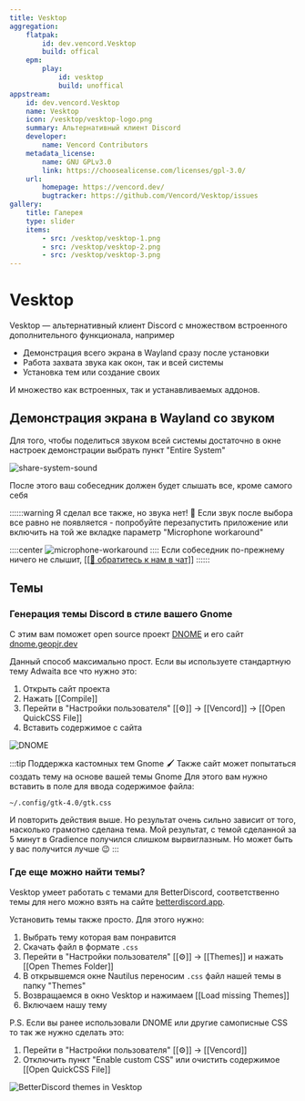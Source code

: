 ```yaml
---
title: Vesktop
aggregation:
    flatpak:
        id: dev.vencord.Vesktop
        build: offical
    epm:
        play:
            id: vesktop
            build: unoffical
appstream:
    id: dev.vencord.Vesktop
    name: Vesktop
    icon: /vesktop/vesktop-logo.png
    summary: Альтернативный клиент Discord
    developer:
        name: Vencord Contributors
    metadata_license:
        name: GNU GPLv3.0
        link: https://choosealicense.com/licenses/gpl-3.0/
    url:
        homepage: https://vencord.dev/
        bugtracker: https://github.com/Vencord/Vesktop/issues
gallery:
    title: Галерея
    type: slider
    items:
        - src: /vesktop/vesktop-1.png
        - src: /vesktop/vesktop-2.png
        - src: /vesktop/vesktop-3.png
---
```


# Vesktop

Vesktop — альтернативный клиент Discord c множеством встроенного дополнительного функционала, например

- Демонстрация всего экрана в Wayland сразу после установки
- Работа захвата звука как окон, так и всей системы
- Установка тем или создание своих

И множество как встроенных, так и устанавливаемых аддонов.

<AGWGallery />

<!--@include: @apps/_parts/install/content-flatpak.md-->
<!--@include: @apps/_parts/install/content-epm-play.md-->

## Демонстрация экрана в Wayland со звуком

Для того, чтобы поделиться звуком всей системы достаточно в окне настроек демонстрации выбрать пункт "Entire System"

![share-system-sound](/vesktop/vesktop-share-system-1.gif)

После этого ваш собеседник должен будет слышать все, кроме самого себя

::::::warning Я сделал все также, но звука нет! :smiling_face_with_tear:
Если звук после выбора все равно не появляется - попробуйте перезапустить приложение или включить на той же вкладке параметр "Microphone workaround"

::::center
![microphone-workaround](/vesktop/microphone-workaround.png)
::::
Если собеседник по-прежнему ничего не слышит, [[[:speech_balloon: обратитесь к нам в чат]]](https://t.me/alt_gnome_chat)
::::::

## Темы

### Генерация темы Discord в стиле вашего Gnome

С этим вам поможет open source проект [DNOME](https://github.com/GeopJr/DNOME) и его сайт [dnome.geopjr.dev](https://dnome.geopjr.dev/)

Данный способ максимально прост. Если вы используете стандартную тему Adwaita все что нужно это:

1. Открыть сайт проекта
2. Нажать [[Compile]]
3. Перейти в "Настройки пользователя" [[:gear:]] -> [[Vencord]] -> [[Open QuickCSS File]]
4. Вставить содержимое с сайта

![DNOME](/vesktop/theme-DNOME-1.gif 'Процесс генерации с использованием DNOME')


:::tip Поддержка кастомных тем Gnome :paintbrush:
Также сайт может попытаться создать тему на основе вашей темы Gnome
Для этого вам нужно вставить в поле для ввода содержимое файла:

`~/.config/gtk-4.0/gtk.css`

И повторить действия выше. Но результат очень сильно зависит от того, насколько грамотно сделана тема.
Мой результат, с темой сделанной за 5 минут в Gradience получился слишком вырвиглазным.
Но может быть у вас получится лучше :wink:
:::

### Где еще можно найти темы?

Vesktop умеет работать с темами для BetterDiscord, соответственно темы для него можно взять на сайте [betterdiscord.app](https://betterdiscord.app/themes).

Установить темы также просто. Для этого нужно:

1. Выбрать тему которая вам понравится
2. Скачать файл в формате `.css`
3. Перейти в "Настройки пользователя" [[:gear:]] -> [[Themes]] и нажать [[Open Themes Folder]]
4. В открывшемся окне Nautilus переносим `.css` файл нашей темы в папку "Themes"
5. Возвращаемся в окно Vesktop и нажимаем [[Load missing Themes]]
6. Включаем нашу тему

P.S. Если вы ранее использовали DNOME или другие самописные CSS то так же нужно сделать это:

1. Перейти в "Настройки пользователя" [[:gear:]] -> [[Vencord]]
2. Отключить пункт "Enable custom CSS" или очистить содержимое [[Open QuickCSS File]]

![BetterDiscord themes in Vesktop](/vesktop/themes-better-1.gif 'Установка тем для BetterDiscord')
